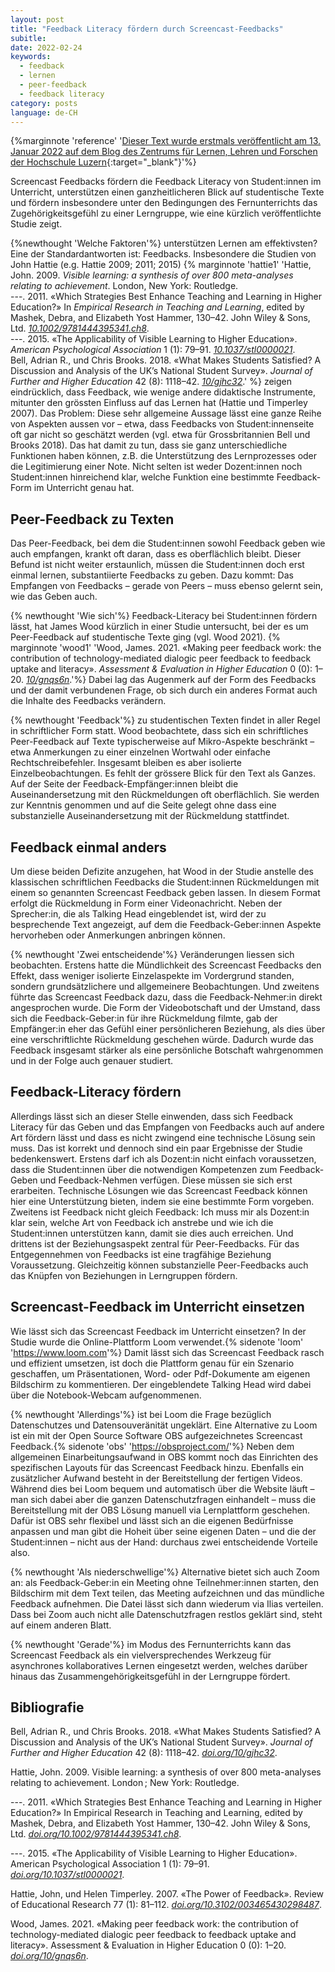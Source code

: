 ```yaml
---
layout: post
title: "Feedback Literacy fördern durch Screencast-Feedbacks"
subitle: 
date: 2022-02-24
keywords:
  - feedback
  - lernen
  - peer-feedback
  - feedback literacy
category: posts
language: de-CH
---
```


{%marginnote 'reference' '[Dieser Text wurde erstmals veröffentlicht am 13. Januar 2022 auf dem Blog des Zentrums für Lernen, Lehren und Forschen der Hochschule Luzern](https://blog.hslu.ch/blog/archives/8066){:target="_blank"}'%}

Screencast Feedbacks fördern die Feedback Literacy von Student:innen im Unterricht, unterstützen einen ganzheitlicheren Blick auf studentische Texte und fördern insbesondere unter den Bedingungen des Fernunterrichts das Zugehörigkeitsgefühl zu einer Lerngruppe, wie eine kürzlich veröffentlichte Studie zeigt.<!--more-->

{%newthought 'Welche Faktoren'%} unterstützen Lernen am effektivsten? Eine der Standardantworten ist: Feedbacks. Insbesondere die Studien von John Hattie (e.g. Hattie 2009; 2011; 2015)
{% marginnote 'hattie1' 'Hattie, John. 2009. *Visible learning: a synthesis of over 800 meta-analyses relating to achievement*. London, New York: Routledge.
<br>
---. 2011. «Which Strategies Best Enhance Teaching and Learning in Higher Education?» In *Empirical Research in Teaching and Learning*, edited by Mashek, Debra, and Elizabeth Yost Hammer, 130–42. John Wiley & Sons, Ltd. [*10.1002/9781444395341.ch8*](https://doi.org/10.1002/9781444395341.ch8).
<br>
---. 2015. «The Applicability of Visible Learning to Higher Education». *American Psychological Association* 1 (1): 79–91. [*10.1037/stl0000021*](https://doi.org/10.1037/stl0000021).
<br>
Bell, Adrian R., und Chris Brooks. 2018. «What Makes Students Satisfied? A Discussion and Analysis of the UK’s National Student Survey». *Journal of Further and Higher Education* 42 (8): 1118–42. [*10/gjhc32*](https://doi.org/10/gjhc32).' %}
zeigen eindrücklich, dass Feedback, wie wenige andere didaktische Instrumente, mitunter den grössten Einfluss auf das Lernen hat (Hattie und Timperley 2007). Das Problem: Diese sehr allgemeine Aussage lässt eine ganze Reihe von Aspekten aussen vor – etwa, dass Feedbacks von Student:innenseite oft gar nicht so geschätzt werden (vgl. etwa für Grossbritannien Bell und Brooks 2018). Das hat damit zu tun, dass sie ganz unterschiedliche Funktionen haben können, z.B. die Unterstützung des Lernprozesses oder die Legitimierung einer Note. Nicht selten ist weder Dozent:innen noch Student:innen hinreichend klar, welche Funktion eine bestimmte Feedback-Form im Unterricht genau hat.

## Peer-Feedback zu Texten

Das Peer-Feedback, bei dem die Student:innen sowohl Feedback geben wie auch empfangen, krankt oft daran, dass es oberflächlich bleibt. Dieser Befund ist nicht weiter erstaunlich, müssen die Student:innen doch erst einmal lernen, substantiierte Feedbacks zu geben. Dazu kommt: Das Empfangen von Feedbacks – gerade von Peers – muss ebenso gelernt sein, wie das Geben auch.

{% newthought 'Wie sich'%} Feedback-Literacy bei Student:innen fördern lässt, hat James Wood kürzlich in einer Studie untersucht, bei der es um Peer-Feedback auf studentische Texte ging (vgl. Wood 2021).
{% marginnote 'wood1' 'Wood, James. 2021. «Making peer feedback work: the contribution of technology-mediated dialogic peer feedback to feedback uptake and literacy». *Assessment & Evaluation in Higher Education* 0 (0): 1–20. [*10/gnqs6n*](https://doi.org/10/gnqs6n).'%}
 Dabei lag das Augenmerk auf der Form des Feedbacks und der damit verbundenen Frage, ob sich durch ein anderes Format auch die Inhalte des Feedbacks verändern.

{% newthought 'Feedback'%} zu studentischen Texten findet in aller Regel in schriftlicher Form statt. Wood beobachtete, dass sich ein schriftliches Peer-Feedback auf Texte typischerweise auf Mikro-Aspekte beschränkt – etwa Anmerkungen zu einer einzelnen Wortwahl oder einfache Rechtschreibefehler. Insgesamt bleiben es aber isolierte Einzelbeobachtungen. Es fehlt der grössere Blick für den Text als Ganzes. Auf der Seite der Feedback-Empfänger:innen bleibt die Auseinandersetzung mit den Rückmeldungen oft oberflächlich. Sie werden zur Kenntnis genommen und auf die Seite gelegt ohne dass eine substanzielle Auseinandersetzung mit der Rückmeldung stattfindet.

## Feedback einmal anders

Um diese beiden Defizite anzugehen, hat Wood in der Studie anstelle des klassischen schriftlichen Feedbacks die Student:innen Rückmeldungen mit einem so genannten Screencast Feedback geben lassen. In diesem Format erfolgt die Rückmeldung in Form einer Videonachricht. Neben der Sprecher:in, die als Talking Head eingeblendet ist, wird der zu besprechende Text angezeigt, auf dem die Feedback-Geber:innen Aspekte hervorheben oder Anmerkungen anbringen können.

{% newthought 'Zwei entscheidende'%} Veränderungen liessen sich beobachten. Erstens hatte die Mündlichkeit des Screencast Feedbacks den Effekt, dass weniger isolierte Einzelaspekte im Vordergrund standen, sondern grundsätzlichere und allgemeinere Beobachtungen. Und zweitens führte das Screencast Feedback dazu, dass die Feedback-Nehmer:in direkt angesprochen wurde. Die Form der Videobotschaft und der Umstand, dass sich die Feedback-Geber:in für ihre Rückmeldung filmte, gab der Empfänger:in eher das Gefühl einer persönlicheren Beziehung, als dies über eine verschriftlichte Rückmeldung geschehen würde. Dadurch wurde das Feedback insgesamt stärker als eine persönliche Botschaft wahrgenommen und in der Folge auch genauer studiert.

## Feedback-Literacy fördern

Allerdings lässt sich an dieser Stelle einwenden, dass sich Feedback Literacy für das Geben und das Empfangen von Feedbacks auch auf andere Art fördern lässt und dass es nicht zwingend eine technische Lösung sein muss. Das ist korrekt und dennoch sind ein paar Ergebnisse der Studie bedenkenswert. Erstens darf ich als Dozent:in nicht einfach voraussetzen, dass die Student:innen über die notwendigen Kompetenzen zum Feedback-Geben und Feedback-Nehmen verfügen. Diese müssen sie sich erst erarbeiten. Technische Lösungen wie das Screencast Feedback können hier eine Unterstützung bieten, indem sie eine bestimmte Form vorgeben. Zweitens ist Feedback nicht gleich Feedback: Ich muss mir als Dozent:in klar sein, welche Art von Feedback ich anstrebe und wie ich die Student:innen unterstützen kann, damit sie dies auch erreichen. Und drittens ist der Beziehungsaspekt zentral für Peer-Feedbacks. Für das Entgegennehmen von Feedbacks ist eine tragfähige Beziehung Voraussetzung. Gleichzeitig können substanzielle Peer-Feedbacks auch das Knüpfen von Beziehungen in Lerngruppen fördern.

## Screencast-Feedback im Unterricht einsetzen

Wie lässt sich das Screencast Feedback im Unterricht einsetzen? In der Studie wurde die Online-Plattform Loom verwendet.{% sidenote 'loom' '<https://www.loom.com>'%} Damit lässt sich das Screencast Feedback rasch und effizient umsetzen, ist doch die Plattform genau für ein Szenario geschaffen, um Präsentationen, Word- oder Pdf-Dokumente am eigenen Bildschirm zu kommentieren. Der eingeblendete Talking Head wird dabei über die Notebook-Webcam aufgenommenen.

{% newthought 'Allerdings'%} ist bei Loom die Frage bezüglich Datenschutzes und Datensouveränität ungeklärt. Eine Alternative zu Loom ist ein mit der Open Source Software OBS aufgezeichnetes Screencast Feedback.{% sidenote 'obs' '<https://obsproject.com/>'%} Neben dem allgemeinen Einarbeitungsaufwand in OBS kommt noch das Einrichten des spezifischen Layouts für das Screencast Feedback hinzu. Ebenfalls ein zusätzlicher Aufwand besteht in der Bereitstellung der fertigen Videos. Während dies bei Loom bequem und automatisch über die Website läuft – man sich dabei aber die ganzen Datenschutzfragen einhandelt – muss die Bereitstellung mit der OBS Lösung manuell via Lernplattform geschehen. Dafür ist OBS sehr flexibel und lässt sich an die eigenen Bedürfnisse anpassen und man gibt die Hoheit über seine eigenen Daten – und die der Student:innen – nicht aus der Hand: durchaus zwei entscheidende Vorteile also.

{% newthought 'Als niederschwellige'%} Alternative bietet sich auch Zoom an: als Feedback-Geber:in ein Meeting ohne Teilnehmer:innen starten, den Bildschirm mit dem Text teilen, das Meeting aufzeichnen und das mündliche Feedback aufnehmen. Die Datei lässt sich dann wiederum via Ilias verteilen. Dass bei Zoom auch nicht alle Datenschutzfragen restlos geklärt sind, steht auf einem anderen Blatt.

{% newthought 'Gerade'%} im Modus des Fernunterrichts kann das Screencast Feedback als ein vielversprechendes Werkzeug für asynchrones kollaboratives Lernen eingesetzt werden, welches darüber hinaus das Zusammengehörigkeitsgefühl in der Lerngruppe fördert.

## Bibliografie

Bell, Adrian R., und Chris Brooks. 2018. «What Makes Students Satisfied? A Discussion and Analysis of the UK’s National Student Survey». *Journal of Further and Higher Education* 42 (8): 1118–42. [*doi.org/10/gjhc32*](https://doi.org/10/gjhc32).

Hattie, John. 2009. Visible learning: a synthesis of over 800 meta-analyses relating to achievement. London ; New York: Routledge.

---. 2011. «Which Strategies Best Enhance Teaching and Learning in Higher Education?» In Empirical Research in Teaching and Learning, edited by Mashek, Debra, and Elizabeth Yost Hammer, 130–42. John Wiley & Sons, Ltd. [*doi.org/10.1002/9781444395341.ch8*](https://doi.org/10.1002/9781444395341.ch8).

---. 2015. «The Applicability of Visible Learning to Higher Education». American Psychological Association 1 (1): 79–91. [*doi.org/10.1037/stl0000021*](https://doi.org/10.1037/stl0000021).

Hattie, John, und Helen Timperley. 2007. «The Power of Feedback». Review of Educational Research 77 (1): 81–112. [*doi.org/10.3102/003465430298487*](https://doi.org/10.3102/003465430298487).

Wood, James. 2021. «Making peer feedback work: the contribution of technology-mediated dialogic peer feedback to feedback uptake and literacy». Assessment & Evaluation in Higher Education 0 (0): 1–20. [*doi.org/10/gnqs6n*](https://doi.org/10/gnqs6n).
